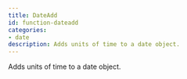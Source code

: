 ```yaml
---
title: DateAdd
id: function-dateadd
categories:
- date
description: Adds units of time to a date object.
---
```


Adds units of time to a date object.
